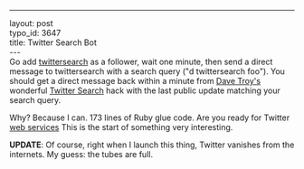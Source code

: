 ------------------------------------------------------------------------

layout: post\
typo\_id: 3647\
title: Twitter Search Bot\
---\
Go add [twittersearch](http://twitter.com/twittersearch) as a follower,
wait one minute, then send a direct message to twittersearch with a
search query ("d twittersearch foo"). You should get a direct message
back within a minute from [Dave Troy's](http://twitter.com/davetroy)
wonderful [Twitter Search](http://twittermap.com/search) hack with the
last public update matching your search query.

Why? Because I can. 173 lines of Ruby glue code. Are you ready for
Twitter [web
services](http://www.techcrunch.com/2007/03/27/twitter-becomes-mobile-dev-platform/?)
This is the start of something very interesting.

**UPDATE**: Of course, right when I launch this thing, Twitter vanishes
from the internets. My guess: the tubes are full.

